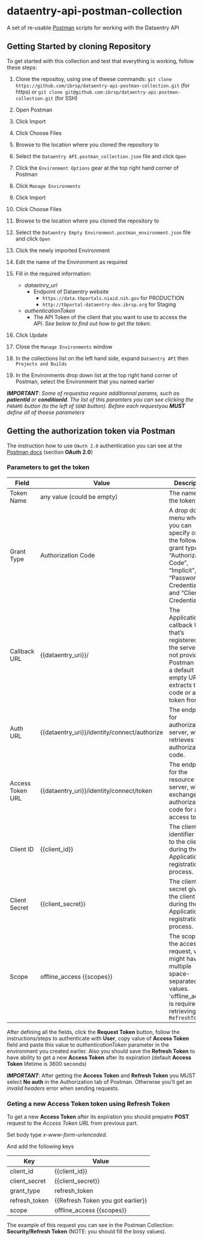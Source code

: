 # dataentry-api-postman-collection
A set of re-usable [Postman](https://www.getpostman.com/) scripts for working with the Dataentry API

## Getting Started by cloning Repository
To get started with this collection and test that everything is working, follow these steps:

1. Clone the repositoy, using one of theese commands: `git clone https://github.com/ibrsp/dataentry-api-postman-collection.git` (for https) or  `git clone git@github.com:ibrsp/dataentry-api-postman-collection.git` (for SSH)
1. Open Postman
1. Click Import
1. Click Choose Files
1. Browse to the location where you cloned the repository to
1. Select the `Dataentry API.postman_collection.json` file and click `Open`
1. Click the `Environment Options` gear at the top right hand corner of Postman
1. Click `Manage Environments`
1. Click Import
1. Click Choose Files
1. Browse to the location where you cloned the repository to
1. Select the `Dataentry Empty Environment.postman_environment.json` file and click `Open`
1. Click the newly imported Environment
1. Edit the name of the Environment as required
1. Fill in the required information:

    * _dataetnry_url_
      * Endpoint of Dataentry website
        * `https://data.tbportals.niaid.nih.gov` for PRODUCTION
        * `http://tbportal-dataentry-dev.ibrsp.org` for Staging 
    * _authenticationToken_
      * The API Token of the client that you want to use to access the API. *See below to find out how to get the token*.
1. Click Update
1. Close the `Manage Environments` window
1. In the collections list on the left hand side, expand `Dataentry API` then `Projects and Builds`
1. In the Environments drop down list at the top right hand corner of Postman, select the Environment that you named earlier

***IMPORTANT***: *Some of requestsa require additionnal params, such as **patientId** or **conditionId**. The list of this paramters you can see clicking the `PARAMS` button (to the left of `SEND` button). Befare each requestyou **MUST** define all of theese parameters*

## Getting the authorization token via Postman

The instruction how to use `OAuth 2.0` authentication you can see at the [Postman docs](https://www.getpostman.com/docs/postman/sending_api_requests/authorization) (section **OAuth 2.0**)

### Parameters to get the token

| Field  | Value  | Description |
|---|---|---|
| Token Name  | any value (could be empty)  | The name of the token.  | 
| Grant Type  | Authorization Code  | A drop down menu where you can specify one of the following grant types: “Authorization Code”, “Implicit”, “Password Credentials”, and “Client Credentials”.  | 
| Callback URL  | {{dataentry_uri}}/  | The Application’s callback URL that’s registered with the server. If not provided, Postman uses a default empty URL and extracts the code or access token from it. | 
| Auth URL  | {{dataentry_uri}}/identity/connect/authorize  | The endpoint for authorization server, which retrieves the authorization code. | 
| Access Token URL  | {{dataentry_uri}}/identity/connect/token  | The endpoint for the resource server, which exchanges the authorization code for an access token.  | 
| Client ID | {{client_id}} | The client identifier given to the client during the Application registration process. |
| Client Secret | {{client_secret}} | The client secret given to the client during the Application registration process. |
| Scope | offline_access {{scopes}} | The scope of the access request, which might have multiple space-separated values. 'offline_access' is required for retrieving the `RefreshToken` |

After defining all the fields, click the **Request Token** button, follow the instructions/steps to authenticate with **User**, copy value of **Access Token** field and paste this value to _authenticationToken_ parameter in the environment you created earlier. Also you should save the **Refresh Token** to have ability to get a new **Access Token** after its expiration (default **Access Token** lifetime is 3600 seconds)

***IMPORTANT***: After getting the **Access Token** and **Refresh Token** you MUST select **No auth** in the Authorization tab of Postman. Otherwise you'll get an *invalid headers* error when sending requests.

### Geting a new Access Token token using Refresh Token

To get a new **Access Token** after its expiration you should prepatre **POST** request to the *Access Token URL* from previous part.

Set body type *x-www-form-urlencoded*.

And add the following keys

| Key  | Value | 
|---|---|
| client_id  | {{client_id}} |
| client_secret  | {{client_secret}} |
| grant_type  | refresh_token  |
| refresh_token  | {{Refresh Token you got earlier}}  |
| scope  | offline_access {{scopes}}  |

The example of this request you can see in the Postman Collection: **Security/Refresh Token** (NOTE: you should fill the bosy values). 
